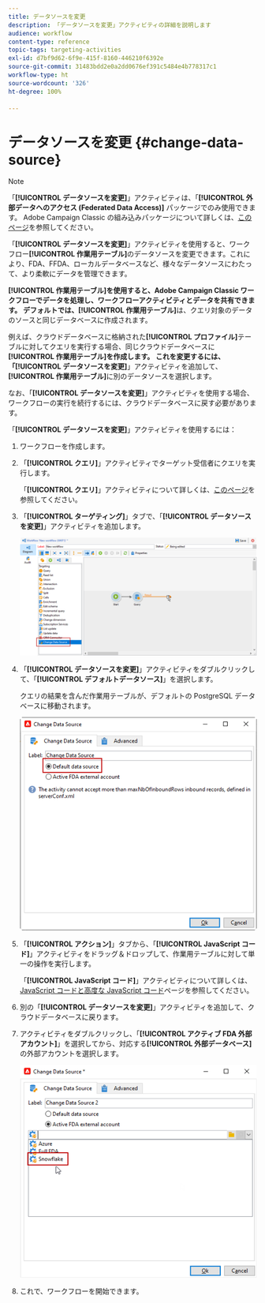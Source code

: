 ```yaml
---
title: データソースを変更
description: 「データソースを変更」アクティビティの詳細を説明します
audience: workflow
content-type: reference
topic-tags: targeting-activities
exl-id: d7bf9d62-6f9e-415f-8160-446210f6392e
source-git-commit: 31483bdd2e0a2dd0676ef391c5484e4b778317c1
workflow-type: ht
source-wordcount: '326'
ht-degree: 100%

---
```


# データソースを変更 {#change-data-source}

>[!NOTE]
>
> 「**[!UICONTROL データソースを変更]**」アクティビティは、「**[!UICONTROL 外部データへのアクセス (Federated Data Access)]** パッケージでのみ使用できます。 Adobe Campaign Classic の組み込みパッケージについて詳しくは、[このページ](../../installation/using/installing-campaign-standard-packages.md)を参照してください。

「**[!UICONTROL データソースを変更]**」アクティビティを使用すると、ワークフロー&#x200B;**[!UICONTROL 作業用テーブル]**&#x200B;のデータソースを変更できます。これにより、FDA、FFDA、ローカルデータベースなど、様々なデータソースにわたって、より柔軟にデータを管理できます。

**[!UICONTROL 作業用テーブル]**を使用すると、Adobe Campaign Classic ワークフローでデータを処理し、ワークフローアクティビティとデータを共有できます。
デフォルトでは、**[!UICONTROL 作業用テーブル]**&#x200B;は、クエリ対象のデータのソースと同じデータベースに作成されます。

例えば、クラウドデータベースに格納された&#x200B;**[!UICONTROL プロファイル]**&#x200B;テーブルに対してクエリを実行する場合、同じクラウドデータベースに&#x200B;**[!UICONTROL 作業用テーブル]**を作成します。
これを変更するには、「**[!UICONTROL データソースを変更]**」アクティビティを追加して、**[!UICONTROL 作業用テーブル]**&#x200B;に別のデータソースを選択します。

なお、「**[!UICONTROL データソースを変更]**」アクティビティを使用する場合、ワークフローの実行を続行するには、クラウドデータベースに戻す必要があります。

「**[!UICONTROL データソースを変更]**」アクティビティを使用するには：

1. ワークフローを作成します。

1. 「**[!UICONTROL クエリ]**」アクティビティでターゲット受信者にクエリを実行します。

   「**[!UICONTROL クエリ]**」アクティビティについて詳しくは、[このページ](../../workflow/using/query.md#creating-a-query)を参照してください。

1. 「**[!UICONTROL ターゲティング]**」タブで、「**[!UICONTROL データソースを変更]**」アクティビティを追加します。

   ![](assets/change-data-source.png)

1. 「**[!UICONTROL データソースを変更]**」アクティビティをダブルクリックして、「**[!UICONTROL デフォルトデータソース]**」を選択します。

   クエリの結果を含んだ作業用テーブルが、デフォルトの PostgreSQL データベースに移動されます。

   ![](assets/change-data-source_2.png)

1. 「**[!UICONTROL アクション]**」タブから、「**[!UICONTROL JavaScript コード]**」アクティビティをドラッグ＆ドロップして、作業用テーブルに対して単一の操作を実行します。

   「**[!UICONTROL JavaScript コード]**」アクティビティについて詳しくは、[JavaScript コードと高度な JavaScript コード](../../workflow/using/sql-code-and-javascript-code.md#javascript-code)ページを参照してください。

1. 別の「**[!UICONTROL データソースを変更]**」アクティビティを追加して、クラウドデータベースに戻ります。

1. アクティビティをダブルクリックし、「**[!UICONTROL アクティブ FDA 外部アカウント]**」を選択してから、対応する&#x200B;**[!UICONTROL 外部データベース]**&#x200B;の外部アカウントを選択します。

   ![](assets/change-data-source_3.png)

1. これで、ワークフローを開始できます。
